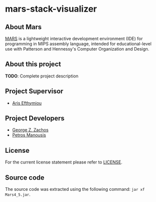 # mars-stack-visualizer

## About Mars
[MARS](http://courses.missouristate.edu/KenVollmar/mars/) is a lightweight interactive
development environment (IDE) for programming in MIPS assembly language, intended for
educational-level use with Patterson and Hennessy's Computer Organization and Design.

## About this project
__TODO__: Complete project description

## Project Supervisor
 - [Aris Efthymiou](http://cse.uoi.gr/~efthym)

## Project Developers
 - [George Z. Zachos](http://cse.uoi.gr/~gzachos)
 - [Petros Manousis](http://cse.uoi.gr/~pmanousi)

## License
For the current license statement please refer to [LICENSE](./LICENSE).

## Source code
The source code was extracted using the following command: ```jar xf Mars4_5.jar```.

